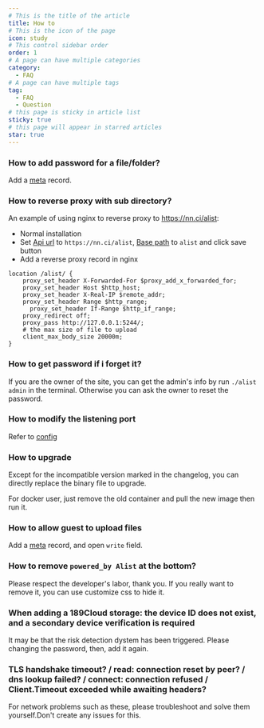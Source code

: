 ```yaml
---
# This is the title of the article
title: How to
# This is the icon of the page
icon: study
# This control sidebar order
order: 1
# A page can have multiple categories
category:
  - FAQ
# A page can have multiple tags
tag:
  - FAQ
  - Question
# this page is sticky in article list
sticky: true
# this page will appear in starred articles
star: true
---
```


### How to add password for a file/folder?

Add a [meta](../guide/advanced/meta.md) record.

### How to reverse proxy with sub directory?

An example of using nginx to reverse proxy to https://nn.ci/alist:
- Normal installation
- Set [Api url](../config/site.md#api-url) to `https://nn.ci/alist`, [Base path](../config/site.md#base-path) to `alist` and click save button
- Add a reverse proxy record in nginx
```nginx
location /alist/ {
    proxy_set_header X-Forwarded-For $proxy_add_x_forwarded_for;
    proxy_set_header Host $http_host;
    proxy_set_header X-Real-IP $remote_addr;
    proxy_set_header Range $http_range;
	  proxy_set_header If-Range $http_if_range;
    proxy_redirect off;
    proxy_pass http://127.0.0.1:5244/;
    # the max size of file to upload
    client_max_body_size 20000m;
}
```

### How to get password if i forget it?

If you are the owner of the site, you can get the admin's info by run `./alist admin` in the terminal.
Otherwise you can ask the owner to reset the password.

### How to modify the listening port​

Refer to [config](../config/configuration.md#port)

### How to upgrade

Except for the incompatible version marked in the changelog, you can directly replace the binary file to upgrade.

For docker user, just remove the old container and pull the new image then run it.

### How to allow guest to upload files

Add a [meta](../guide/advanced/meta.md) record, and open `write` field.

### How to remove `powered_by Alist` at the bottom?​

Please respect the developer's labor, thank you. If you really want to remove it, you can use customize css to hide it.


### When adding a 189Cloud storage: the device ID does not exist, and a secondary device verification is required​

It may be that the risk detection dystem has been triggered. Please changing the password, then, add it again.

### TLS handshake timeout? / read: connection reset by peer? / dns lookup failed? / connect: connection refused / Client.Timeout exceeded while awaiting headers?

For network problems such as these, please troubleshoot and solve them yourself.Don't create any issues for this.
